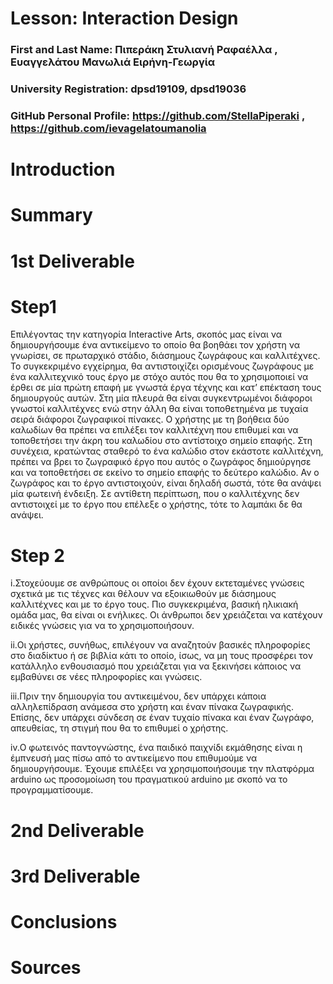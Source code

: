# Lesson: Interaction Design

### First and Last Name: Πιπεράκη Στυλιανή Ραφαέλλα , Ευαγγελάτου Μανωλιά Ειρήνη-Γεωργία
### University Registration: dpsd19109, dpsd19036
### GitHub Personal Profile: https://github.com/StellaPiperaki , https://github.com/ievagelatoumanolia

# Introduction

# Summary


# 1st Deliverable
# Step1
 Επιλέγοντας την κατηγορία Interactive Arts, σκοπός μας είναι να δημιουργήσουμε ένα αντικείμενο το οποίο θα βοηθάει τον χρήστη να γνωρίσει, σε πρωταρχικό στάδιο, διάσημους ζωγράφους και καλλιτέχνες. Το συγκεκριμένο εγχείρημα, θα αντιστοιχίζει ορισμένους ζωγράφους με ένα καλλιτεχνικό τους έργο με στόχο αυτός που θα το χρησιμοποιεί να έρθει σε μία πρώτη επαφή με γνωστά έργα τέχνης και κατ’ επέκταση τους δημιουργούς αυτών. Στη μία πλευρά θα είναι συγκεντρωμένοι διάφοροι γνωστοί καλλιτέχνες ενώ στην άλλη θα είναι τοποθετημένα με τυχαία σειρά διάφοροι ζωγραφικοί πίνακες. Ο χρήστης με τη βοήθεια δύο καλωδίων θα πρέπει να επιλέξει τον καλλιτέχνη που επιθυμεί και να τοποθετήσει την άκρη του καλωδίου στο αντίστοιχο σημείο επαφής. Στη συνέχεια, κρατώντας σταθερό το ένα καλώδιο στον εκάστοτε καλλιτέχνη, πρέπει να βρει το ζωγραφικό έργο που αυτός ο ζωγράφος δημιούργησε και να τοποθετήσει σε εκείνο το σημείο επαφής το δεύτερο καλώδιο. Αν ο ζωγράφος και το έργο αντιστοιχούν, είναι δηλαδή σωστά, τότε θα ανάψει μία φωτεινή ένδειξη. Σε αντίθετη περίπτωση, που ο καλλιτέχνης δεν αντιστοιχεί με το έργο που επέλεξε ο χρήστης, τότε το λαμπάκι δε θα ανάψει. 
# Step 2
 i.Στοχεύουμε σε ανθρώπους οι οποίοι δεν έχουν εκτεταμένες γνώσεις σχετικά με τις τέχνες και θέλουν να εξοικιωθούν με διάσημους καλλιτέχνες και με το έργο τους. Πιο συγκεκριμένα, βασική ηλικιακή ομάδα μας, θα είναι οι ενήλικες. Οι άνθρωποι δεν χρειάζεται να κατέχουν ειδικές γνώσεις για να το χρησιμοποιήσουν.

ii.Οι χρήστες, συνήθως, επιλέγουν να αναζητούν βασικές πληροφορίες στο διαδίκτυο ή σε βιβλία κάτι το οποίο, ίσως, να μη τους προσφέρει τον κατάλληλο ενθουσιασμό που χρειάζεται για να ξεκινήσει κάποιος να εμβαθύνει σε νέες πληροφορίες και γνώσεις.
 
 iii.Πριν την δημιουργία του αντικειμένου, δεν υπάρχει κάποια αλληλεπίδραση ανάμεσα στο χρήστη και έναν πίνακα ζωγραφικής. Επίσης, δεν υπάρχει σύνδεση σε έναν τυχαίο πίνακα και έναν ζωγράφο, απευθείας, τη στιγμή που θα το επιθυμεί ο χρήστης.

iv.Ο φωτεινός παντογνώστης, ένα παιδικό παιχνίδι εκμάθησης είναι η έμπνευσή μας πίσω από το αντικείμενο που επιθυμούμε να δημιουργήσουμε. Έχουμε επιλέξει να χρησιμοποιήσουμε την πλατφόρμα arduino ως προσομοίωση του πραγματικού arduino με σκοπό να το προγραμματίσουμε.

# 2nd Deliverable


# 3rd Deliverable 


# Conclusions


# Sources
